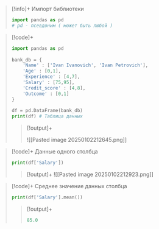 > [!info]+ Импорт библиотеки
> ```py
> import pandas as pd
> # pd - псевдоним ( может быть любой ) 
> ```

> [!code]+
> ```py
> import pandas as pd  
>   
> bank_db = {  
>     'Name' : ['Ivan Ivanovich', 'Ivan Petrovich'],  
>     'Age' : [0,1],  
>     'Experience' : [4,7],  
>     'Salary' : [75,95],  
>     'Credit_score' : [4,8],  
>     'Outcome' : [0,1]  
> }  
>   
> df = pd.DataFrame(bank_db)  
> print(df) # Таблица данных
> ```
> > [!output]+
> >
> > ![[Pasted image 20250102212645.png]]
> >

>[!code]+ Данные одного столбца
>```py
> print(df['Salary'])
>```
>> [!output]+
>> ![[Pasted image 20250102212923.png]]

>[!code]+ Среднее значение данных столбца
>```py
> print(df['Salary'].mean())
>```
>>[!output]+
>>```py
>> 85.0
>>```